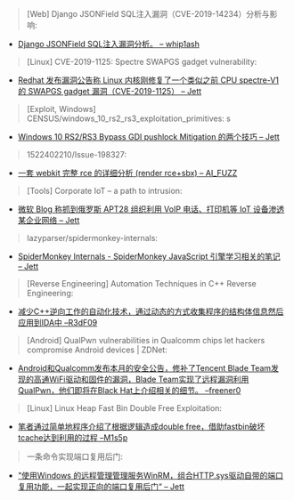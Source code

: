 
> [Web] Django JSONField SQL注入漏洞（CVE-2019-14234）分析与影响: 


* [Django JSONField SQL注入漏洞分析。 – whip1ash](https://www.leavesongs.com/PENETRATION/django-jsonfield-cve-2019-14234.html)



> [Linux] CVE-2019-1125: Spectre SWAPGS gadget vulnerability: 


* [Redhat 发布漏洞公告称 Linux 内核刚修复了一个类似之前 CPU spectre-V1 的 SWAPGS gadget 漏洞（CVE-2019-1125） – Jett](https://access.redhat.com/articles/4329821)



> [Exploit, Windows] CENSUS/windows_10_rs2_rs3_exploitation_primitives: 
s

* [Windows 10 RS2/RS3 Bypass GDI pushlock Mitigation 的两个技巧 – Jett](https://github.com/CENSUS/windows_10_rs2_rs3_exploitation_primitive)



> 1522402210/Issue-198327: 


* [一套 webkit 完整 rce 的详细分析 (render rce+sbx) – AI_FUZZ](https://github.com/1522402210/Issue-198327)



> [Tools] Corporate IoT – a path to intrusion: 


* [微软 Blog 称抓到俄罗斯 APT28 组织利用 VoIP 电话、打印机等 IoT 设备渗透某企业网络 – Jett](https://msrc-blog.microsoft.com/2019/08/05/corporate-iot-a-path-to-intrusion/)



> lazyparser/spidermonkey-internals: 


* [SpiderMonkey Internals - SpiderMonkey JavaScript 引擎学习相关的笔记 – Jett](https://github.com/lazyparser/spidermonkey-internals)



> [Reverse Engineering] Automation Techniques in C++ Reverse Engineering: 


* [减少C++逆向工作的自动化技术，通过动态的方式收集程序的结构体信息然后应用到IDA中 –R3dF09](https://www.msreverseengineering.com/blog/2019/8/5/automation-techniques-in-c-reverse-engineering)



> [Android] QualPwn vulnerabilities in Qualcomm chips let hackers compromise Android devices | ZDNet: 


* [Android和Qualcomm发布本月的安全公告，修补了Tencent Blade Team发现的高通WiFi驱动和固件的漏洞，Blade Team实现了远程漏洞利用QualPwn，他们即将在Black Hat上介绍相关的细节。 –freener0](https://www.zdnet.com/article/qualpwn-vulnerabilities-in-qualcomm-chips-let-hackers-compromise-android-devices/)



> [Linux] Linux Heap Fast Bin Double Free Exploitation: 


* [笔者通过简单地程序介绍了根据逻辑造成double free，借助fastbin破坏tcache达到利用的过程 –M1s5p](http://blog.infosectcbr.com.au/2019/08/linux-heap-fast-bin-double-free.html)



> 一条命令实现端口复用后门: 


* [”使用Windows 的远程管理管理服务WinRM，组合HTTP.sys驱动自带的端口复用功能，一起实现正向的端口复用后门“ – Jett](https://paper.seebug.org/1004/)